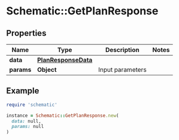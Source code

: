# Schematic::GetPlanResponse

## Properties

| Name | Type | Description | Notes |
| ---- | ---- | ----------- | ----- |
| **data** | [**PlanResponseData**](PlanResponseData.md) |  |  |
| **params** | **Object** | Input parameters |  |

## Example

```ruby
require 'schematic'

instance = Schematic::GetPlanResponse.new(
  data: null,
  params: null
)
```

